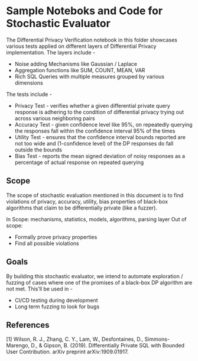# Sample Noteboks and Code for Stochastic Evaluator

The Differential Privacy Verification notebook in this folder showcases various tests applied on different layers of Differential Privacy implementation. The layers include - 

* Noise adding Mechanisms like Gaussian / Laplace
* Aggregation functions like SUM, COUNT, MEAN, VAR
* Rich SQL Queries with multiple measures grouped by various dimensions

The tests include - 
* Privacy Test - verifies whether a given differential private query response is adhering to the condition of differential privacy trying out across various neighboring pairs
* Accuracy Test - given confidence level like 95%, on repeatedly querying the responses fall within the confidence interval 95% of the times
* Utility Test - ensures that the confidence interval bounds reported are not too wide and (1-confidence level) of the DP responses do fall outside the bounds
* Bias Test - reports the mean signed deviation of noisy responses as a percentage of actual response on repeated querying

## Scope

The scope of stochastic evaluation mentioned in this document is to find violations of privacy, accuracy, utility, bias properties of black-box algorithms that claim to be differentially private (like a fuzzer). 

In Scope: mechanisms, statistics, models, algorithms, parsing layer
Out of scope: 
* Formally prove privacy properties
* Find all possible violations

## Goals
By building this stochastic evaluator, we intend to automate exploration / fuzzing of cases where one of the promises of a black-box DP algorithm are not met. This’ll be used in - 
* CI/CD testing during development
* Long term fuzzing to look for bugs

## References
[1] Wilson, R. J., Zhang, C. Y., Lam, W., Desfontaines, D., Simmons-Marengo, D., & Gipson, B. (2019). Differentially Private SQL with Bounded User Contribution. arXiv preprint arXiv:1909.01917.